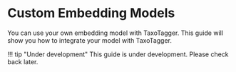 # Custom Embedding Models

You can use your own embedding model with TaxoTagger. This guide will show you how to integrate your model with TaxoTagger.

!!! tip "Under development"
    This guide is under development. Please check back later.
